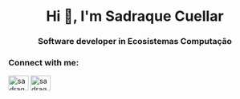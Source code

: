 <h1 align="center">Hi 👋, I'm Sadraque Cuellar</h1>
<h3 align="center">Software developer in Ecosistemas Computação</h3>

<h3 align="left">Connect with me:</h3>
<p align="left">
<a href="https://linkedin.com/in/sadraquecuellar" target="blank"><img align="center" src="https://cdn.jsdelivr.net/npm/simple-icons@3.0.1/icons/linkedin.svg" alt="sadraquecuellar" height="30" width="40" /></a>
<a href="https://instagram.com/sadraquecuellar" target="blank"><img align="center" src="https://cdn.jsdelivr.net/npm/simple-icons@3.0.1/icons/instagram.svg" alt="sadraquecuellar" height="30" width="40" /></a>
</p>

